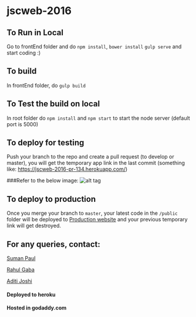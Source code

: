 # jscweb-2016

## To Run in Local
Go to frontEnd folder and do `npm install`, `bower install`
`gulp serve` and start coding :)

## To build
In frontEnd folder, do `gulp build`

## To Test the build on local
In root folder do `npm install` and `npm start` to start the node server (default port is 5000)

## To deploy for testing
Push your branch to the repo and create a pull request (to develop or master), 
you will get the temporary app link in the last commit (something like: https://jscweb-2016-pr-134.herokuapp.com/)

###Refer to the below image:
![alt tag](https://raw.github.com/skeep/jscweb-2016/master/screenshots/tempUrl.png)

## To deploy to production
Once you merge your branch to `master`, your latest code in the `/public` folder will be deployed to [Production website](2016.jschannel.com) and your previous temporary link will get destroyed.

## For any queries, contact:
[Suman Paul](https://github.com/skeep)

[Rahul Gaba](https://github.com/rahulgaba16)

[Aditi Joshi](https://github.com/Jaditi)


#### Deployed to heroku
#### Hosted in godaddy.com
